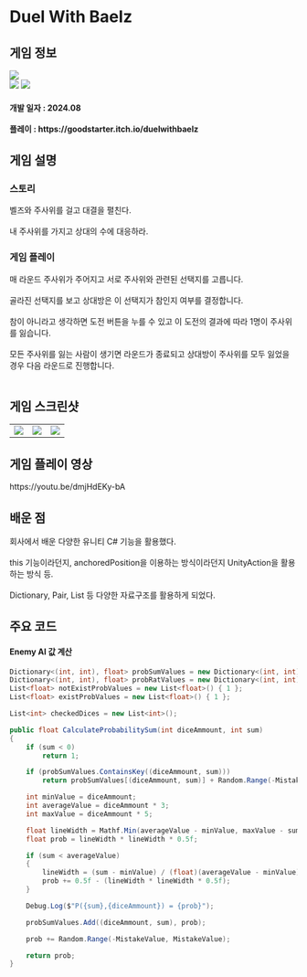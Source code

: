 # Duel With Baelz
<div>
    <h2> 게임 정보 </h2>
    <img src = "https://img.itch.zone/aW1nLzE1Mjk4MjAzLnBuZw==/315x250%23c/GfWKKw.png"><br>
    <img src="https://img.shields.io/badge/Unity-yellow?style=flat-square&logo=Unity&logoColor=FFFFFF"/>
    <img src="https://img.shields.io/badge/Strategy-red"/>
    <h4> 개발 일자 : 2024.08 <br><br>
    플레이 : https://goodstarter.itch.io/duelwithbaelz
    
  </div>
  <div>
    <h2> 게임 설명 </h2>
    <h3> 스토리 </h3>
     벨즈와 주사위를 걸고 대결을 펼친다. <br><br>
     내 주사위를 가지고 상대의 수에 대응하라.
    <h3> 게임 플레이 </h3>
     매 라운드 주사위가 주어지고 서로 주사위와 관련된 선택지를 고릅니다.<br><br>
     골라진 선택지를 보고 상대방은 이 선택지가 참인지 여부를 결정합니다.<br><br>
     참이 아니라고 생각하면 도전 버튼을 누를 수 있고 이 도전의 결과에 따라 1명이 주사위를 잃습니다.<br><br>
     모든 주사위를 잃는 사람이 생기면 라운드가 종료되고 상대방이 주사위를 모두 잃었을 경우 다음 라운드로 진행합니다.<br><br>
  </div> 
  <div>
    <h2> 게임 스크린샷 </h2>
      <table>
        <td><img src = "https://img.itch.zone/aW1hZ2UvMjU2ODYwMi8xODI0NjE0NS5wbmc=/250x600/WlZgSR.png"></td>
        <td><img src = "https://img.itch.zone/aW1hZ2UvMjU2ODYwMi8xODI0NjE0Ny5wbmc=/250x600/BWB%2FYy.png"></td>
        <td><img src = "https://img.itch.zone/aW1hZ2UvMjU2ODYwMi8xODI0NjE0OC5wbmc=/250x600/wjKJ6j.png"></td>
      </table>
  </div>
    <div>
    <h2> 게임 플레이 영상 </h2>
    https://youtu.be/dmjHdEKy-bA
  </div>
  <div>
    <h2> 배운 점 </h2>
    회사에서 배운 다양한 유니티 C# 기능을 활용했다. <br><br>
      this 기능이라던지, anchoredPosition을 이용하는 방식이라던지 UnityAction을 활용하는 방식 등. <br><br>
      Dictionary, Pair, List 등 다양한 자료구조를 활용하게 되었다.
  </div>

   <div>
       <h2> 주요 코드 </h2>
       <h4> Enemy AI 값 계산 </h4>
    </div>
    
```csharp
Dictionary<(int, int), float> probSumValues = new Dictionary<(int, int), float>();
Dictionary<(int, int), float> probRatValues = new Dictionary<(int, int), float>();
List<float> notExistProbValues = new List<float>() { 1 };
List<float> existProbValues = new List<float>() { 1 };

List<int> checkedDices = new List<int>();

public float CalculateProbabilitySum(int diceAmmount, int sum)
{
    if (sum < 0)
        return 1;

    if (probSumValues.ContainsKey((diceAmmount, sum)))
        return probSumValues[(diceAmmount, sum)] + Random.Range(-MistakeValue, MistakeValue);

    int minValue = diceAmmount;
    int averageValue = diceAmmount * 3;
    int maxValue = diceAmmount * 5;

    float lineWidth = Mathf.Min(averageValue - minValue, maxValue - sum) / (float)(maxValue - averageValue);
    float prob = lineWidth * lineWidth * 0.5f;

    if (sum < averageValue)
    {
        lineWidth = (sum - minValue) / (float)(averageValue - minValue);
        prob += 0.5f - (lineWidth * lineWidth * 0.5f);
    }

    Debug.Log($"P({sum},{diceAmmount}) = {prob}");

    probSumValues.Add((diceAmmount, sum), prob);

    prob += Random.Range(-MistakeValue, MistakeValue);

    return prob;
}
